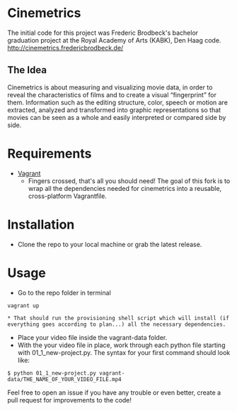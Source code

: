 Cinemetrics
===========
The initial code for this project was Frederic Brodbeck's bachelor graduation project at the Royal Academy of Arts (KABK), Den Haag code.  http://cinemetrics.fredericbrodbeck.de/

## The Idea
Cinemetrics is about measuring and visualizing movie data, in order to reveal the characteristics of films and to create a visual “fingerprint” for them. Information such as the editing structure, color, speech or motion are extracted, analyzed and transformed into graphic representations so that movies can be seen as a whole and easily interpreted or compared side by side.

# Requirements
* [Vagrant](http://www.VagrantUp.com)
    * Fingers crossed, that's all you should need! The goal of this fork is to wrap all the dependencies needed for cinemetrics into a reusable, cross-platform Vagrantfile.
 
# Installation
* Clone the repo to your local machine or grab the latest release.

# Usage
* Go to the repo folder in terminal 
```
vagrant up
```
    * That should run the provisioning shell script which will install (if everything goes according to plan...) all the necessary dependencies.
* Place your video file inside the vagrant-data folder.
* With the your video file in place, work through each python file starting with 01_1_new-project.py. The syntax for your first command should look like:
```
$ python 01_1_new-project.py vagrant-data/THE_NAME_OF_YOUR_VIDEO_FILE.mp4
```

Feel free to open an issue if you have any trouble or even better, create a pull request for improvements to the code!
